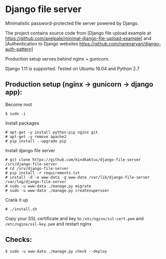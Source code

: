 Django  file server
==================================

Minimalistic password-protected file server powered by Django.

The project contains source code from [Django file upload example at https://github.com/axelpale/minimal-django-file-upload-example] and [Authentication to Django websites https://github.com/narenaryan/django-auth-pattern]

Production setup serves behind nginx + gunicorn.


Django 1.11 is supported. Tested on Ubuntu 16.04 and Python 2.7


Production setup (nginx -> gunicorn -> django app):
------------------

Become root

    $ sudo -i

Install packages

    # apt-get -y install python-pip nginx git
    # apt-get -y remove apache2
    # pip install --upgrade pip

Install django file server

    # git clone https://github.com/kindkaktus/django-file-server /srv/django-file-server
    # cd /srv/django-file-server
    # pip install -r requirements.txt
    # install -d -o www-data -g www-data /var/lib/django-file-server /var/log/django-file-server
    # sudo -u www-data ./manage.py migrate
    # sudo -u www-data ./manage.py createsuperuser

Crank it up

    # ./install.sh

Copy your SSL certificate and key to `/etc/nginx/ssl-cert.pem` and `/etc/nginx/ssl-key.pem` and restart nginx

Checks:
------------------

    $ sudo -u www-data ./manage.py check --deploy

